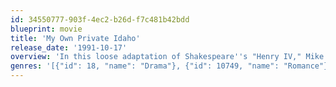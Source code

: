 ```yaml
---
id: 34550777-903f-4ec2-b26d-f7c481b42bdd
blueprint: movie
title: 'My Own Private Idaho'
release_date: '1991-10-17'
overview: 'In this loose adaptation of Shakespeare''s "Henry IV," Mike Waters (River Phoenix) is a gay hustler afflicted with narcolepsy. Scott Favor (Keanu Reeves) is the rebellious son of a mayor. Together, the two travel from Portland, Oregon to Idaho and finally to the coast of Italy in a quest to find Mike''s estranged mother. Along the way they turn tricks for money and drugs, eventually attracting the attention of a wealthy benefactor and sexual deviant.'
genres: '[{"id": 18, "name": "Drama"}, {"id": 10749, "name": "Romance"}]'
---
```

